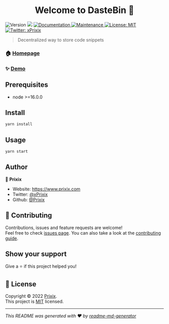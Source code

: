 <h1 align="center">Welcome to DasteBin 👋</h1>
<p>
  <img alt="Version" src="https://img.shields.io/badge/version-1.1.0-blue.svg?cacheSeconds=2592000" />
  <img src="https://img.shields.io/badge/node-%3E%3D16.0.0-blue.svg" />
  <a href="https://github.com/Prixix/DasteBin#readme" target="_blank">
    <img alt="Documentation" src="https://img.shields.io/badge/documentation-yes-brightgreen.svg" />
  </a>
  <a href="https://github.com/Prixix/DasteBin/graphs/commit-activity" target="_blank">
    <img alt="Maintenance" src="https://img.shields.io/badge/Maintained%3F-yes-green.svg" />
  </a>
  <a href="https://github.com/Prixix/DasteBin/blob/master/LICENSE" target="_blank">
    <img alt="License: MIT" src="https://img.shields.io/github/license/Prixix/DasteBin" />
  </a>
  <a href="https://twitter.com/xPrixix" target="_blank">
    <img alt="Twitter: xPrixix" src="https://img.shields.io/twitter/follow/xPrixix.svg?style=social" />
  </a>
</p>

> Decentralized way to store code snippets

### 🏠 [Homepage](https://github.com/Prixix/DasteBin#readme)

### ✨ [Demo](https://dastebin.prixix.com)

## Prerequisites

- node >=16.0.0

## Install

```sh
yarn install
```

## Usage

```sh
yarn start
```

## Author

👤 **Prixix**

* Website: https://www.prixix.com
* Twitter: [@xPrixix](https://twitter.com/xPrixix)
* Github: [@Prixix](https://github.com/Prixix)

## 🤝 Contributing

Contributions, issues and feature requests are welcome!<br />Feel free to check [issues page](https://github.com/Prixix/DasteBin/issues). You can also take a look at the [contributing guide](https://github.com/Prixix/DasteBin/blob/master/CONTRIBUTING.md).

## Show your support

Give a ⭐️ if this project helped you!

## 📝 License

Copyright © 2022 [Prixix](https://github.com/Prixix).<br />
This project is [MIT](https://github.com/Prixix/DasteBin/blob/master/LICENSE) licensed.

***
_This README was generated with ❤️ by [readme-md-generator](https://github.com/kefranabg/readme-md-generator)_

